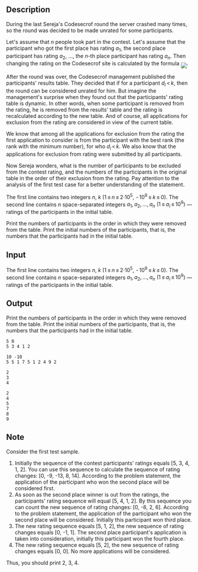 ## Description

<div><p>During the last Sereja's Codesecrof round the server crashed many times, so the round was decided to be made unrated for some participants. </p><p>Let's assume that <span class="tex-span"><i>n</i></span> people took part in the contest. Let's assume that the participant who got the first place has rating <span class="tex-span"><i>a</i><sub class="lower-index">1</sub></span>, the second place participant has rating <span class="tex-span"><i>a</i><sub class="lower-index">2</sub></span>, <span class="tex-span">...</span>, the <span class="tex-span"><i>n</i></span>-th place participant has rating <span class="tex-span"><i>a</i><sub class="lower-index"><i>n</i></sub></span>. Then changing the rating on the Codesecrof site is calculated by the formula <img align="middle" class="tex-formula" src="file://PfqMW468.png" style="max-width: 100.0%;max-height: 100.0%;">.</p><p>After the round was over, the Codesecrof management published the participants' results table. They decided that if for a participant <span class="tex-span"><i>d</i><sub class="lower-index"><i>i</i></sub> &lt; <i>k</i></span>, then the round can be considered unrated for him. But imagine the management's surprise when they found out that the participants' rating table is dynamic. In other words, when some participant is removed from the rating, he is removed from the results' table and the rating is recalculated according to the new table. And of course, all applications for exclusion from the rating are considered in view of the current table.</p><p>We know that among all the applications for exclusion from the rating the first application to consider is from the participant with the best rank (the rank with the minimum number), for who <span class="tex-span"><i>d</i><sub class="lower-index"><i>i</i></sub> &lt; <i>k</i></span>. We also know that the applications for exclusion from rating were submitted by all participants.</p><p>Now Sereja wonders, what is the number of participants to be excluded from the contest rating, and the numbers of the participants in the original table in the order of their exclusion from the rating. Pay attention to the analysis of the first test case for a better understanding of the statement.</p></div><div class="input-specification"><p>The first line contains two integers <span class="tex-span"><i>n</i></span>, <span class="tex-span"><i>k</i></span> <span class="tex-span">(1 ≤ <i>n</i> ≤ 2·10<sup class="upper-index">5</sup>,  - 10<sup class="upper-index">9</sup> ≤ <i>k</i> ≤ 0)</span>. The second line contains <span class="tex-span"><i>n</i></span> space-separated integers <span class="tex-span"><i>a</i><sub class="lower-index">1</sub>, <i>a</i><sub class="lower-index">2</sub>, ..., <i>a</i><sub class="lower-index"><i>n</i></sub></span> <span class="tex-span">(1 ≤ <i>a</i><sub class="lower-index"><i>i</i></sub> ≤ 10<sup class="upper-index">9</sup>)</span> — ratings of the participants in the initial table.</p></div><div class="output-specification"><p>Print the numbers of participants in the order in which they were removed from the table. Print the initial numbers of the participants, that is, the numbers that the participants had in the initial table.</p></div>

## Input

<p>The first line contains two integers <span class="tex-span"><i>n</i></span>, <span class="tex-span"><i>k</i></span> <span class="tex-span">(1 ≤ <i>n</i> ≤ 2·10<sup class="upper-index">5</sup>,  - 10<sup class="upper-index">9</sup> ≤ <i>k</i> ≤ 0)</span>. The second line contains <span class="tex-span"><i>n</i></span> space-separated integers <span class="tex-span"><i>a</i><sub class="lower-index">1</sub>, <i>a</i><sub class="lower-index">2</sub>, ..., <i>a</i><sub class="lower-index"><i>n</i></sub></span> <span class="tex-span">(1 ≤ <i>a</i><sub class="lower-index"><i>i</i></sub> ≤ 10<sup class="upper-index">9</sup>)</span> — ratings of the participants in the initial table.</p>

## Output

<p>Print the numbers of participants in the order in which they were removed from the table. Print the initial numbers of the participants, that is, the numbers that the participants had in the initial table.</p>





```input1
5 0
5 3 4 1 2

```




```input2
10 -10
5 5 1 7 5 1 2 4 9 2

```




```output1
2
3
4

```




```output2
2
4
5
7
8
9

```



## Note

<p>Consider the first test sample. </p><ol><li> Initially the sequence of the contest participants' ratings equals [5, 3, 4, 1, 2]. You can use this sequence to calculate the sequence of rating changes: [0, -9, -13, 8, 14]. According to the problem statement, the application of the participant who won the second place will be considered first.</li><li> As soon as the second place winner is out from the ratings, the participants' rating sequence will equal [5, 4, 1, 2]. By this sequence you can count the new sequence of rating changes: [0, -8, 2, 6]. According to the problem statement, the application of the participant who won the second place will be considered. Initially this participant won third place.</li><li> The new rating sequence equals [5, 1, 2], the new sequence of rating changes equals [0, -1, 1]. The second place participant's application is taken into consideration, initially this participant won the fourth place.</li><li> The new rating sequence equals [5, 2], the new sequence of rating changes equals [0, 0]. No more applications will be considered. </li></ol><p>Thus, you should print 2, 3, 4.</p>
